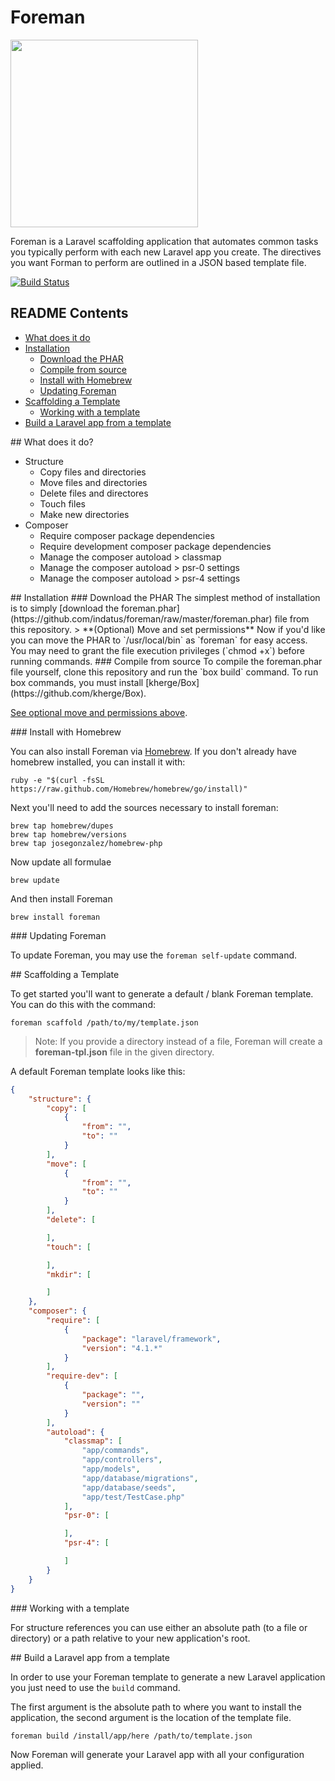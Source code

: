 # Foreman

<p align="left">
<img height="300" src="https://s3-us-west-2.amazonaws.com/oss-avatars/foreman_round_readme.png">
</p>

Foreman is a Laravel scaffolding application that automates common tasks you typically perform with each new Laravel app you create.  The directives you want Forman to perform are outlined in a JSON based template file.

[![Build Status](https://travis-ci.org/Indatus/foreman.png?branch=master)](https://travis-ci.org/Indatus/foreman) 

<!--
[![Coverage Status](https://coveralls.io/repos/Indatus/foreman/badge.png)](https://coveralls.io/r/Indatus/foreman)
-->

## README Contents

* [What does it do](#what-does-it-do)
* [Installation](#installation)
  * [Download the PHAR](#install-download)
  * [Compile from source](#install-compile)
  * [Install with Homebrew](#install-homebrew)
  * [Updating Foreman](#updating)
* [Scaffolding a Template](#scaffolding)
  * [Working with a template](#working-with-template)
* [Build a Laravel app from a template](#building)


<a name="what-does-it-do" />
## What does it do?

* Structure
  * Copy files and directories 
  * Move files and directories 
  * Delete files and directores
  * Touch files
  * Make new directories
* Composer
  * Require composer package dependencies
  * Require development composer package dependencies
  * Manage the composer autoload > classmap
  * Manage the composer autoload > psr-0 settings
  * Manage the composer autoload > psr-4 settings

<a name="installation" />
## Installation


<a name="install-download" />
### Download the PHAR
The simplest method of installation is to simply [download the foreman.phar](https://github.com/indatus/foreman/raw/master/foreman.phar) file from this repository.

<a name="mv-easy-access" />
> **(Optional) Move and set permissions**
Now if you'd like you can move the PHAR to `/usr/local/bin` as `foreman` for easy access. You may need to grant the file execution privileges (`chmod +x`) before running commands.

<a name="install-compile" />
### Compile from source
To compile the foreman.phar file yourself, clone this repository and run the `box build` command. To run box commands, you must install [kherge/Box](https://github.com/kherge/Box).

[See optional move and permissions above](#mv-easy-access).

<a name="install-homebrew" />
### Install with Homebrew

You can also install Foreman via [Homebrew](http://brew.sh).  If you don't already have homebrew installed, you can install it with:

    ruby -e "$(curl -fsSL https://raw.github.com/Homebrew/homebrew/go/install)"

Next you'll need to add the sources necessary to install foreman:

    brew tap homebrew/dupes
    brew tap homebrew/versions
    brew tap josegonzalez/homebrew-php

Now update all formulae

    brew update

And then install Foreman

    brew install foreman

<a name="updating" />
### Updating Foreman

To update Foreman, you may use the `foreman self-update` command.

<a name="scaffolding" />
## Scaffolding a Template

To get started you'll want to generate a default / blank Foreman template.  You can do this with the command:

    foreman scaffold /path/to/my/template.json

> Note: If you provide a directory instead of a file, Foreman will create a **foreman-tpl.json** file in the given directory.

A default Foreman template looks like this:

```json
{
    "structure": {
        "copy": [
            {
                "from": "",
                "to": ""
            }
        ],
        "move": [
            {
                "from": "",
                "to": ""
            }
        ],
        "delete": [

        ],
        "touch": [

        ],
        "mkdir": [

        ]
    },
    "composer": {
        "require": [
            {
                "package": "laravel/framework",
                "version": "4.1.*"
            }
        ],
        "require-dev": [
            {
                "package": "",
                "version": ""
            }
        ],
        "autoload": {
            "classmap": [
                "app/commands",
                "app/controllers",
                "app/models",
                "app/database/migrations",
                "app/database/seeds",
                "app/test/TestCase.php"
            ],
            "psr-0": [

            ],
            "psr-4": [

            ]
        }
    }
}
```

<a name="working-with-template" />
### Working with a template

For structure references you can use either an absolute path (to a file or directory) or a path relative to your new application's root.

<a name="building" />
## Build a Laravel app from a template

In order to use your Foreman template to generate a new Laravel application you just need to use the `build` command.  

The first argument is the absolute path to where you want to install the application, the second argument is the location of the template file.

    foreman build /install/app/here /path/to/template.json

Now Foreman will generate your Laravel app with all your configuration applied.
